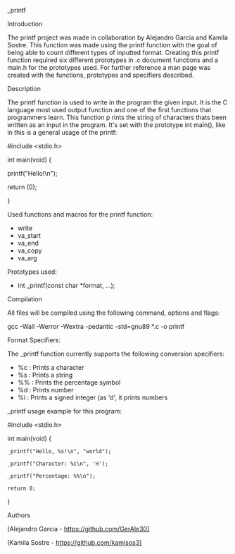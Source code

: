 \_printf

Introduction

The printf project was made in collaboration by Alejandro Garcia and Kamila Sostre. This function was made using the printf
function with the goal of being able to count different types
of inputted format. Creating this printf function required six
different prototypes in .c document functions and a main.h for the prototypes used.
For further reference a man page was created with the functions, prototypes and specifiers described.

Description

The printf function is used to write in the program the given
input. It is the C language most used output function and one
of the first functions that programmers learn. This function p
rints the string of characters thats been written as an input
 in the program. It's set with the prototype int main(), like in this is a general usage of the printf:

#include <stdio.h>

int main(void)
{

printf("Hello!\n");

return (0);

}


Used functions and macros for the printf function:

- write
- va_start
- va_end
- va_copy
- va_arg

Prototypes used:

- int _printf(const char *format, ...);


Compilation

All files will be compiled using the following command, options and flags:

gcc -Wall -Werror -Wextra -pedantic -std=gnu89 *.c -o printf


Format Specifiers:

The _printf function currently supports the following conversion specifiers:

- %c : Prints a character
- %s : Prints a string
- %% : Prints the percentage symbol
- %d : Prints number
- %i : Prints a signed integer (as 'd', it prints numbers

_printf usage example for this program:

#include <stdio.h>

int main(void)
{

    _printf("Hello, %s!\n", "world");

    _printf("Character: %c\n", 'H');

    _printf("Percentage: %%\n");

    return 0;

}

Authors


[Alejandro Garcia - https://github.com/GerAle30]

[Kamila Sostre - https://github.com/kamisos3]
